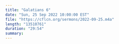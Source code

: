 ```yaml
---
title: "Galatians 6"
date: "Sun, 25 Sep 2022 10:00:00 EST"
file: "https://cflcn.org/sermons/2022-09-25.m4a"
length: "13510761"
duration: "29:54"
summary: 
---
```

